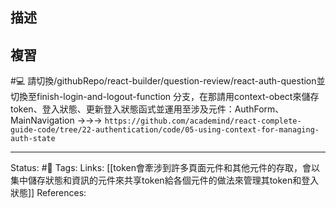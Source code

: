 ## 描述

## 複習
#💻  請切換/githubRepo/react-builder/question-review/react-auth-question並切換至finish-login-and-logout-function 分支，在那請用context-obect來儲存token、登入狀態、更新登入狀態函式並運用至涉及元件：AuthForm、MainNavigation ->->-> `https://github.com/academind/react-complete-guide-code/tree/22-authentication/code/05-using-context-for-managing-auth-state`
<!--SR:!2023-06-03,92,250-->


---
Status: #🌱 
Tags:
Links:
[[token會牽涉到許多頁面元件和其他元件的存取，會以集中儲存狀態和資訊的元件來共享token給各個元件的做法來管理其token和登入狀態]]
References: